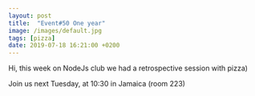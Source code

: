 ```yaml
---
layout: post
title:  "Event#50 One year"
image: /images/default.jpg
tags: [pizza]
date: 2019-07-18 16:21:00 +0200
---
```


Hi, this week on NodeJs club we had a retrospective session with pizza)[]()

Join us next Tuesday, at 10:30 in Jamaica (room 223)